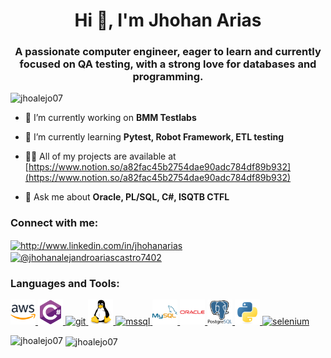 <h1 align="center">Hi 👋, I'm Jhohan Arias</h1>
<h3 align="center">A passionate computer engineer, eager to learn and currently focused on QA testing, with a strong love for databases and programming.</h3>

<p align="left"> <img src="https://komarev.com/ghpvc/?username=jhoalejo07&label=Profile%20views&color=0e75b6&style=flat" alt="jhoalejo07" /> </p>

- 🔭 I’m currently working on **BMM Testlabs**

- 🌱 I’m currently learning **Pytest, Robot Framework, ETL testing**

- 👨‍💻 All of my projects are available at [https://www.notion.so/a82fac45b2754dae90adc784df89b932](https://www.notion.so/a82fac45b2754dae90adc784df89b932)

- 💬 Ask me about **Oracle, PL/SQL, C#, ISQTB CTFL**

<h3 align="left">Connect with me:</h3>
<p align="left">
<a href="https://linkedin.com/in/https://www.linkedin.com/in/jhohanarias/" target="blank"><img align="center" src="https://raw.githubusercontent.com/rahuldkjain/github-profile-readme-generator/master/src/images/icons/Social/linked-in-alt.svg" alt="http://www.linkedin.com/in/jhohanarias" height="30" width="40" /></a>
<a href="https://www.youtube.com/@jhohanalejandroariascastro7402" target="blank"><img align="center" src="https://raw.githubusercontent.com/rahuldkjain/github-profile-readme-generator/master/src/images/icons/Social/youtube.svg" alt="@jhohanalejandroariascastro7402" height="30" width="40" /></a>
</p>

<h3 align="left">Languages and Tools:</h3>
<p align="left"> <a href="https://aws.amazon.com" target="_blank" rel="noreferrer"> <img src="https://raw.githubusercontent.com/devicons/devicon/master/icons/amazonwebservices/amazonwebservices-original-wordmark.svg" alt="aws" width="40" height="40"/> </a> <a href="https://www.w3schools.com/cs/" target="_blank" rel="noreferrer"> <img src="https://raw.githubusercontent.com/devicons/devicon/master/icons/csharp/csharp-original.svg" alt="csharp" width="40" height="40"/> </a> <a href="https://git-scm.com/" target="_blank" rel="noreferrer"> <img src="https://www.vectorlogo.zone/logos/git-scm/git-scm-icon.svg" alt="git" width="40" height="40"/> </a> <a href="https://www.linux.org/" target="_blank" rel="noreferrer"> <img src="https://raw.githubusercontent.com/devicons/devicon/master/icons/linux/linux-original.svg" alt="linux" width="40" height="40"/> </a> <a href="https://www.microsoft.com/en-us/sql-server" target="_blank" rel="noreferrer"> <img src="https://www.svgrepo.com/show/303229/microsoft-sql-server-logo.svg" alt="mssql" width="40" height="40"/> </a> <a href="https://www.mysql.com/" target="_blank" rel="noreferrer"> <img src="https://raw.githubusercontent.com/devicons/devicon/master/icons/mysql/mysql-original-wordmark.svg" alt="mysql" width="40" height="40"/> </a> <a href="https://www.oracle.com/" target="_blank" rel="noreferrer"> <img src="https://raw.githubusercontent.com/devicons/devicon/master/icons/oracle/oracle-original.svg" alt="oracle" width="40" height="40"/> </a> <a href="https://www.postgresql.org" target="_blank" rel="noreferrer"> <img src="https://raw.githubusercontent.com/devicons/devicon/master/icons/postgresql/postgresql-original-wordmark.svg" alt="postgresql" width="40" height="40"/> </a> <a href="https://www.python.org" target="_blank" rel="noreferrer"> <img src="https://raw.githubusercontent.com/devicons/devicon/master/icons/python/python-original.svg" alt="python" width="40" height="40"/> </a> <a href="https://www.selenium.dev" target="_blank" rel="noreferrer"> <img src="https://raw.githubusercontent.com/detain/svg-logos/780f25886640cef088af994181646db2f6b1a3f8/svg/selenium-logo.svg" alt="selenium" width="40" height="40"/> </a> </p>

<p><img align="left" src="https://github-readme-stats.vercel.app/api/top-langs?username=jhoalejo07&show_icons=true&locale=en&layout=compact" alt="jhoalejo07" /></p>

<p>&nbsp;<img align="center" src="https://github-readme-stats.vercel.app/api?username=jhoalejo07&show_icons=true&locale=en" alt="jhoalejo07" /></p>


<!--
**jhoalejo07/jhoalejo07** is a ✨ _special_ ✨ repository because its `README.md` (this file) appears on your GitHub profile.

Here are some ideas to get you started:

- 🔭 I’m currently working on ...
- 🌱 I’m currently learning ...
- 👯 I’m looking to collaborate on ...
- 🤔 I’m looking for help with ...
- 💬 Ask me about ...
- 📫 How to reach me: ...
- 😄 Pronouns: ...
- ⚡ Fun fact: ...
-->
